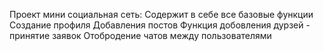 Проект мини социальная сеть:
Содержит в себе все базовые функции
Создание профиля
Добавления постов 
Функция добовления дурзей - принятие заявок 
Отобродение чатов между пользователями 
